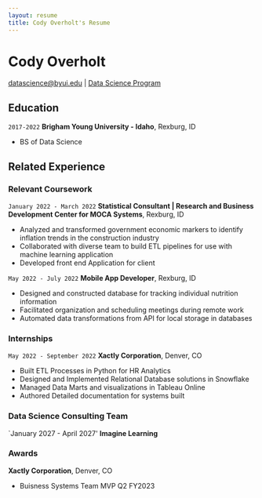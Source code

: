 ```yaml
---
layout: resume
title: Cody Overholt's Resume
---
```

# Cody Overholt


<div id="webaddress">
<a href="datascience@byui.edu">datascience@byui.edu</a>
| <a href="https://byuidatascience.github.io/development.html">Data Science Program</a>
</div>

<!-- https://www.monique.tech/the-art-of-markdown -->


## Education

`2017-2022`
__Brigham Young University - Idaho__, Rexburg, ID

- BS of Data Science 


## Related Experience

### Relevant Coursework

`January 2022 - March 2022` 
__Statistical Consultant \| Research and Business Development Center for MOCA Systems__, Rexburg, ID

- Analyzed and transformed government economic markers to identify inflation trends in the construction industry
- Collaborated with diverse team to build ETL pipelines for use with machine learning application
- Developed front end Application for client

`May 2022 - July 2022`
__Mobile App Developer__, Rexburg, ID
- Designed and constructed database for tracking individual nutrition information
- Facilitated organization and scheduling meetings during remote work
- Automated data transformations from API for local storage in databases

### Internships

`May 2022 - September 2022`
__Xactly Corporation__, Denver, CO

- Built ETL Processes in Python for HR Analytics
- Designed and Implemented Relational Database solutions in Snowflake
- Managed Data Marts and visualizations in Tableau Online
- Authored Detailed documentation for systems built   

### Data Science Consulting Team

`January 2027 - April 2027'
__Imagine Learning__



### Awards
__Xactly Corporation__, Denver, CO
- Buisness Systems Team MVP Q2 FY2023 





<!-- ### Footer

Last updated: May 2013 -->


